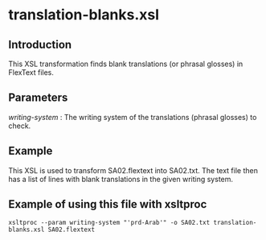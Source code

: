 # translation-blanks.xsl

## Introduction
This XSL transformation finds blank translations (or phrasal glosses) in FlexText files.

## Parameters
_writing-system_ : The writing system of the translations (phrasal glosses) to check.
	
## Example
This XSL is used to transform SA02.flextext into SA02.txt. The text file then has a list of lines with blank translations in the given writing system.

## Example of using this file with xsltproc
```
xsltproc --param writing-system "'prd-Arab'" -o SA02.txt translation-blanks.xsl SA02.flextext
```